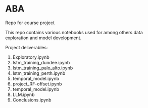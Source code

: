 # ABA
Repo for course project

This repo contains various notebooks used for among others data exploration and model development.

Project deliverables:
1. Exploratory.ipynb
2. lstm_training_dundee.ipynb
3. lstm_training_palo_alto.ipynb
4. lstm_training_perth.ipynb
5. temporal_model.ipynb
6. project_RF-offset.ipynb
7. temporal_model.ipynb
8. LLM.ipynb
9. Conclusions.ipynb

